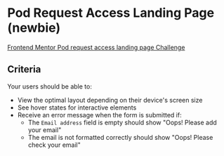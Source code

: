 # Pod Request Access Landing Page (newbie)

[Frontend Mentor Pod request access landing page Challenge](https://www.frontendmentor.io/challenges/pod-request-access-landing-page-eyTmdkLSG)

## Criteria

Your users should be able to:

- View the optimal layout depending on their device's screen size
- See hover states for interactive elements
- Receive an error message when the form is submitted if:
  - The `Email address` field is empty should show "Oops! Please add your email"
  - The email is not formatted correctly should show "Oops! Please check your
    email"

